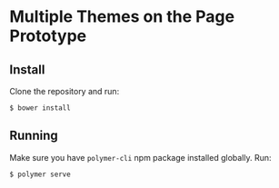 # Multiple Themes on the Page Prototype

## Install

Clone the repository and run:

    $ bower install

## Running

Make sure you have `polymer-cli` npm package installed globally. Run:

    $ polymer serve


